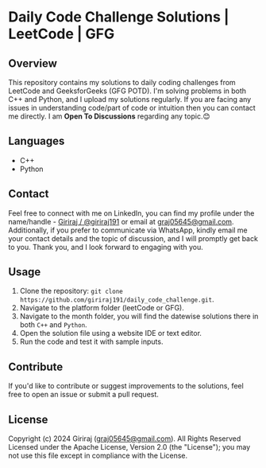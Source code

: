 # Daily Code Challenge Solutions | LeetCode | GFG

## Overview
This repository contains my solutions to daily coding challenges from LeetCode and GeeksforGeeks (GFG POTD). I'm solving problems in both C++ and Python, and I upload my solutions regularly. If you are facing any issues in understanding code/part of code or intuition then you can contact me directly. I am **Open To Discussions** regarding any topic.😊  

## Languages
- C++
- Python

## Contact
Feel free to connect with me on LinkedIn, you can find my profile under the name/handle - [Giriraj / @giriraj191](https://www.linkedin.com/in/giriraj191/) or email at graj05645@gmail.com.  
Additionally, if you prefer to communicate via WhatsApp, kindly email me your contact details and the topic of discussion, and I will promptly get back to you. Thank you, and I look forward to engaging with you.

## Usage
1. Clone the repository: `git clone https://github.com/giriraj191/daily_code_challenge.git`.
2. Navigate to the platform folder (leetCode or GFG).
3. Navigate to the month folder, you will find the datewise solutions there in both `C++` and `Python`.
4. Open the solution file using a website IDE or text editor.
5. Run the code and test it with sample inputs.

## Contribute
If you'd like to contribute or suggest improvements to the solutions, feel free to open an issue or submit a pull request.

## License
Copyright (c) 2024 Giriraj (graj05645@gmail.com). All Rights Reserved  
Licensed under the Apache License, Version 2.0 (the "License"); you may not use this file except in compliance with the License.
